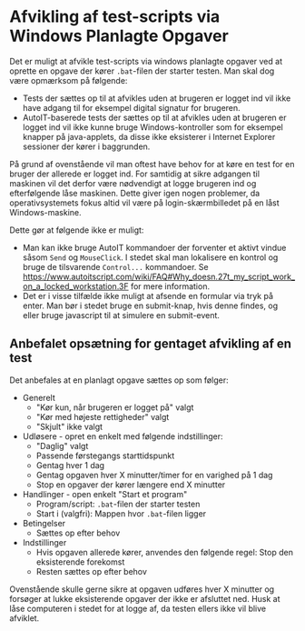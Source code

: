 # Afvikling af test-scripts via Windows Planlagte Opgaver

Det er muligt at afvikle test-scripts via windows planlagte opgaver ved at
oprette en opgave der kører `.bat`-filen der starter testen. Man skal dog være
opmærksom på følgende:

* Tests der sættes op til at afvikles uden at brugeren er logget ind vil
  ikke have adgang til for eksempel digital signatur for brugeren.
* AutoIT-baserede tests der sættes op til at afvikles uden at brugeren er
  logget ind vil ikke kunne bruge Windows-kontroller som for eksempel knapper
  på java-applets, da disse ikke eksisterer i Internet Explorer sessioner der
  kører i baggrunden.

På grund af ovenstående vil man oftest have behov for at køre en test for en
bruger der allerede er logget ind. For samtidig at sikre adgangen til maskinen
vil det derfor være nødvendigt at logge brugeren ind og efterfølgende låse
maskinen. Dette giver igen nogen problemer, da operativsystemets fokus altid
vil være på login-skærmbilledet på en låst Windows-maskine.

Dette gør at følgende ikke er muligt:

* Man kan ikke bruge AutoIT kommandoer der forventer et aktivt vindue såsom
  `Send` og `MouseClick`. I stedet skal man lokalisere en kontrol og bruge de
  tilsvarende `Control...` kommandoer. Se
  https://www.autoitscript.com/wiki/FAQ#Why_doesn.27t_my_script_work_on_a_locked_workstation.3F
  for mere information.
* Det er i visse tilfælde ikke muligt at afsende en formular via tryk på enter.
  Man bør i stedet bruge en submit-knap, hvis denne findes, og eller bruge
  javascript til at simulere en submit-event.

## Anbefalet opsætning for gentaget afvikling af en test

Det anbefales at en planlagt opgave sættes op som følger:

* Generelt
    * "Kør kun, når brugeren er logget på" valgt
    * "Kør med højeste rettigheder" valgt
    * "Skjult" ikke valgt
* Udløsere - opret en enkelt med følgende indstillinger:
    * "Daglig" valgt
    * Passende førstegangs starttidspunkt
    * Gentag hver 1 dag
    * Gentag opgaven hver X minutter/timer for en varighed på 1 dag
    * Stop en opgaver der kører længere end X minutter
* Handlinger - open enkelt "Start et program"
    * Program/script: `.bat`-filen der starter testen
    * Start i (valgfri): Mappen hvor `.bat`-filen ligger
* Betingelser
    * Sættes op efter behov
* Indstillinger
    * Hvis opgaven allerede kører, anvendes den følgende regel:
      Stop den eksisterende forekomst
    * Resten sættes op efter behov

Ovenstående skulle gerne sikre at opgaven udføres hver X minutter og forsøger
at lukke eksisterende opgaver der ikke er afsluttet ned. Husk at låse
computeren i stedet for at logge af, da testen ellers ikke vil blive afviklet.

